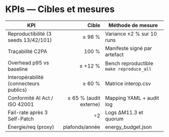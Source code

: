 # KPIs — Cibles et mesures


| KPI | Cible | Méthode de mesure |
|---|---:|---|
| Reproductibilité (3 seeds 13/42/101) | ≥ 98 % | Variance ±2 % sur 10 runs |
| Traçabilité C2PA | 100 % | Manifeste signé par artefact |
| Overhead p95 vs baseline | ≤ +12 % | Bench reproductible `make reproduce_all` |
| Interopérabilité (connecteurs publics) | ≥ 60 % | Matrice interop.csv |
| Conformité AI Act / ISO 42001 | ≥ 65 % (audit externe) | Mapping YAML + audit log |
| Fail-rate après 3 Self-Patch | ÷2 | Logs ΔM11.3 et quorum |
| Énergie/req (proxy) | plafonds/année | energy_budget.json |
